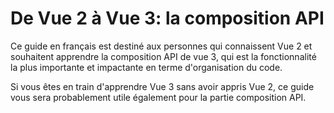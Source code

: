 # De Vue 2 à Vue 3: la composition API

Ce guide en français est destiné aux personnes qui connaissent Vue 2 et souhaitent apprendre la composition API de vue 3, qui est la fonctionnalité la plus importante et impactante en terme d'organisation du code.

Si vous êtes en train d'apprendre Vue 3 sans avoir appris Vue 2, ce guide vous sera probablement utile également pour la partie composition API.
